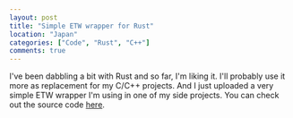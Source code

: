 ```yaml
---
layout: post
title: "Simple ETW wrapper for Rust"
location: "Japan"
categories: ["Code", "Rust", "C++"]
comments: true
---
```


I've been dabbling a bit with Rust and so far, I'm liking it. I'll probably use it more as replacement for my C/C++ projects. And I just uploaded a very simple ETW wrapper I'm using in one of my side projects. You can check out the source code [here](https://github.com/flowerinthenight/rusttrace).
